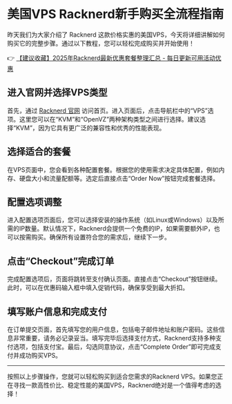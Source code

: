 # 美国VPS Racknerd新手购买全流程指南

昨天我们为大家介绍了 Racknerd 这款价格实惠的美国VPS，今天将详细讲解如何购买它的完整步骤。通过以下教程，您可以轻松完成购买并开始使用！

👉 [【建议收藏】2025年Racknerd最新优惠套餐整理汇总 - 每日更新可用活动优惠](https://bit.ly/Rack_Nerd)

## 进入官网并选择VPS类型

首先，通过 [Racknerd 官网](https://bit.ly/Rack_Nerd) 访问首页。进入页面后，点击导航栏中的“VPS”选项。这里您可以在“KVM”和“OpenVZ”两种架构类型之间进行选择。建议选择“KVM”，因为它具有更广泛的兼容性和优秀的性能表现。

## 选择适合的套餐

在VPS页面中，您会看到各种配置套餐。根据您的使用需求决定具体配置，例如内存、硬盘大小和流量配额等。选定后直接点击“Order Now”按钮完成套餐选择。

## 配置选项调整

进入配置选项页面后，您可以选择安装的操作系统（如Linux或Windows）以及所需的IP数量。默认情况下，Racknerd会提供一个免费的IP，如果需要额外IP，也可以按需购买。确保所有设置符合您的需求后，继续下一步。

## 点击“Checkout”完成订单

完成配置选项后，页面将跳转至支付确认页面。直接点击“Checkout”按钮继续。此时，可以在优惠码输入框中填入促销代码，确保享受到最大折扣。

## 填写账户信息和完成支付

在订单提交页面，首先填写您的用户信息，包括电子邮件地址和账户密码。这些信息非常重要，请务必记录妥当。填写完毕后选择支付方式，Racknerd支持多种支付选项，包括支付宝。最后，勾选同意协议，点击“Complete Order”即可完成支付并成功购买VPS。

---

按照以上步骤操作，您就可以轻松购买到适合您需求的Racknerd VPS。如果您正在寻找一款高性价比、稳定性能的美国VPS，Racknerd绝对是一个值得考虑的选择！